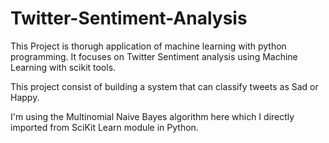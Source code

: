 # Twitter-Sentiment-Analysis

This Project is thorugh application of machine learning with python programming. It focuses on Twitter Sentiment analysis using Machine Learning with scikit tools.

This project consist of building a system that can classify tweets as Sad or Happy.

I'm using the Multinomial Naive Bayes algorithm here which I directly imported from SciKit Learn module in Python.
